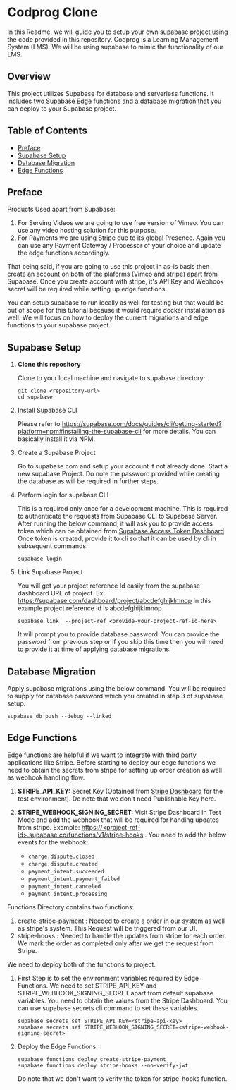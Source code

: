 # Codprog Clone

In this Readme, we will guide you to setup your own supabase project using the
code provided in this repository. Codprog is a Learning Management System (LMS).
We will be using supabase to mimic the functionality of our LMS.

## Overview

This project utilizes Supabase for database and serverless functions. It
includes two Supabase Edge functions and a database migration that you can
deploy to your Supabase project.

## Table of Contents

- [Preface](#Preface)
- [Supabase Setup](#supabase-setup)
- [Database Migration](#database-migration)
- [Edge Functions](#edge-functions)

## Preface

Products Used apart from Supabase:

1. For Serving Videos we are going to use free version of Vimeo. You can use any
   video hosting solution for this purpose.
2. For Payments we are using Stripe due to its global Presence. Again you can
   use any Payment Gateway / Processor of your choice and update the edge
   functions accordingly.

That being said, if you are going to use this project in as-is basis then create
an account on both of the plaforms (Vimeo and stripe) apart from Supabase. Once
you create account with stripe, it's API Key and Webhook secret will be required
while setting up edge functions.

You can setup supabase to run locally as well for testing but that would be out
of scope for this tutorial because it would require docker installation as well.
We will focus on how to deploy the current migrations and edge functions to your
supabase project.

## Supabase Setup

1. **Clone this repository**

   Clone to your local machine and navigate to supabase directory:

   ```shell
   git clone <repository-url>
   cd supabase
   ```

2. Install Supabase CLI

   Please refer to
   https://supabase.com/docs/guides/cli/getting-started?platform=npm#installing-the-supabase-cli
   for more details. You can basically install it via NPM.

3. Create a Supabase Project

   Go to supabase.com and setup your account if not already done. Start a new
   supabase Project. Do note the password provided while creating the database
   as will be required in further steps.

4. Perform login for supabase CLI

   This is a required only once for a development machine. This is required to
   authenticate the requests from Supabase CLI to Supabase Server. After running
   the below command, it will ask you to provide access token which can be
   obtained from
   [Supabase Access Token Dashboard](https://supabase.com/dashboard/account/tokens).
   Once token is created, provide it to cli so that it can be used by cli in
   subsequent commands.

   ```shell
   supabase login
   ```

5. Link Supabase Project

   You will get your project reference Id easily from the supabase dashboard URL
   of project. Ex: https://supabase.com/dashboard/project/abcdefghijklmnop In
   this example project reference Id is abcdefghijklmnop

   ```shell
   supabase link  --project-ref <provide-your-project-ref-id-here>
   ```

   It will prompt you to provide database password. You can provide the password
   from previous step or if you skip this time then you will need to provide it
   at time of applying database migrations.

## Database Migration

Apply supabase migrations using the below command. You will be required to
supply for database password which you created in step 3 of supabase setup.

```shell
supabase db push --debug --linked
```

## Edge Functions

Edge functions are helpful if we want to integrate with third party applications
like Stripe. Before starting to deploy our edge functions we need to obtain the
secrets from stripe for setting up order creation as well as webhook handling
flow.

1. **STRIPE_API_KEY:** Secret Key (Obtained from
   [Stripe Dashboard](https://dashboard.stripe.com/test/apikeys) for the test
   environment). Do note that we don't need Publishable Key here.

2. **STRIPE_WEBHOOK_SIGNING_SECRET:** Visit Stripe Dashboard in Test Mode and
   add the webhook that will be required for handing updates from stripe.
   Example:
   [https://&lt;project-ref-id&gt;.supabase.co/functions/v1/stripe-hooks](https://<project-ref-id>.supabase.co/functions/v1/stripe-hooks)
   . You need to add the below events for the webhook:
   - `charge.dispute.closed`
   - `charge.dispute.created`
   - `payment_intent.succeeded`
   - `payment_intent.payment_failed`
   - `payment_intent.canceled`
   - `payment_intent.processing`

Functions Directory contains two functions:

1. create-stripe-payment : Needed to create a order in our system as well as
   stripe's system. This Request will be triggered from our UI.
2. stripe-hooks : Needed to handle the updates from stripe for each order. We
   mark the order as completed only after we get the request from Stripe.

We need to deploy both of the functions to project.

1. First Step is to set the environment variables required by Edge Functions. We
   need to set STRIPE_API_KEY and STRIPE_WEBHOOK_SIGNING_SECRET apart from
   default supabase variables. You need to obtain the values from the Stripe
   Dashboard. You can use supabase secrets cli command to set these variables.

   ```shell
   supabase secrets set STRIPE_API_KEY=<stripe-api-key>
   supabase secrets set STRIPE_WEBHOOK_SIGNING_SECRET=<stripe-webhook-signing-secret>
   ```

2. Deploy the Edge Functions:
   ```shell
   supabase functions deploy create-stripe-payment
   supabase functions deploy stripe-hooks --no-verify-jwt
   ```
   Do note that we don't want to verify the token for stripe-hooks function.
